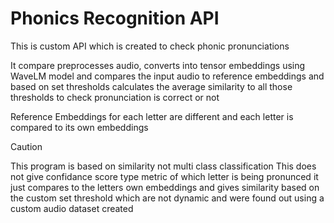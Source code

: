 # Phonics Recognition API

This is custom API which is created to check phonic pronunciations

It compare preprocesses audio, converts into tensor embeddings using WaveLM model and compares the input audio to reference embeddings  and based on set thresholds calculates the average similarity to all those thresholds to check pronunciation is correct or not

Reference Embeddings for each letter are different and each letter is compared to its own embeddings 

>[!CAUTION]
>This program is based on similarity not multi class classification 
>This does not give confidance score type metric of which letter is being pronunced it just compares to the letters own embeddings and gives similarity based on the custom set threshold which are not dynamic and were found out using a custom audio dataset created 



